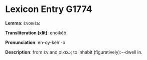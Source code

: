 # Lexicon Entry G1774

**Lemma**: ἐνοικέω

**Transliteration (xlit)**: enoikéō

**Pronunciation**: en-oy-keh'-o

**Description**:
from ἐν and οἰκέω; to inhabit (figuratively):--dwell in.

